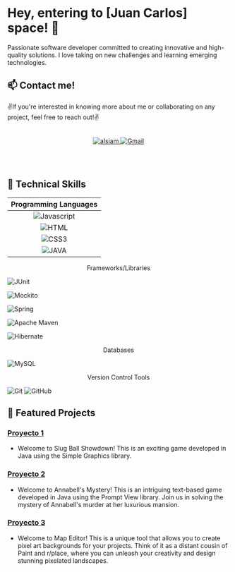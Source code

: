 # Hey, entering to [Juan Carlos] space! 👋

Passionate software developer committed to creating innovative and high-quality solutions. I love taking on new challenges and learning emerging technologies.

## 📫 Contact me!

✌️If you're interested in knowing more about me or collaborating on any project, feel free to reach out!✌️
<br/>
<br/>
<p align="center">
<a href="https://www.linkedin.com/in/upcjdev/" target="https://www.linkedin.com/in/upcjdev/">
<img src="https://img.shields.io/badge/LinkedIn-0077B5?style=for-the-badge&logo=linkedin&logoColor=white" alt="alsiam"/>
</a>  <a href="mailto:caftpjuancarlos@gmail.com">
  <img src="https://img.shields.io/badge/Gmail-D14836?style=for-the-badge&logo=gmail&logoColor=white" alt="Gmail"/>
</a>
</p>
<br/>
<br/>

## 🚀 Technical Skills

| Programming Languages |
| :---: |
| ![Javascript](https://img.shields.io/badge/Javascript-F0DB4F?style=for-the-badge&labelColor=black&logo=javascript&logoColor=F0DB4F) |
| ![HTML](https://img.shields.io/badge/HTML5-E34F26?style=for-the-badge&logo=html5&logoColor=white) |
| ![CSS3](https://img.shields.io/badge/CSS3-1572B6?style=for-the-badge&logo=css3&logoColor=white) |
| ![JAVA](https://img.shields.io/badge/JAVA-007396?style=for-the-badge&logo=java&logoColor=white) |


<div align="center">
 Frameworks/Libraries
</div>

![JUnit](https://img.shields.io/badge/JUnit-25A162?style=for-the-badge&logo=junit5&logoColor=white)

![Mockito](https://img.shields.io/badge/Mockito-DC143C?style=for-the-badge&logo=mockito&logoColor=white)

![Spring](https://img.shields.io/badge/Spring-6DB33F?style=for-the-badge&logo=spring&logoColor=white)

![Apache Maven](https://img.shields.io/badge/Apache_Maven-C71A36?style=for-the-badge&logo=apache-maven&logoColor=white)

![Hibernate](https://img.shields.io/badge/Hibernate-59666C?style=for-the-badge&logo=hibernate&logoColor=white)


<div align="center">
 Databases
</div>

![MySQL](https://img.shields.io/badge/MySQL-4479A1?style=for-the-badge&logo=mysql&logoColor=white)


<div align="center">
 Version Control Tools
</div>

![Git](https://img.shields.io/badge/Git-F05032?style=for-the-badge&logo=git&logoColor=white)
![GitHub](https://img.shields.io/badge/GitHub-181717?style=for-the-badge&logo=github&logoColor=white)

## 🌱 Featured Projects

### [Proyecto 1](https://github.com/Chispa8/Slug-Ball-Showdown) 
- Welcome to Slug Ball Showdown! This is an exciting game developed in Java using the Simple Graphics library.

### [Proyecto 2](https://github.com/Chispa8/Annabell-s-Mystery)
- Welcome to Annabell's Mystery! This is an intriguing text-based game developed in Java using the Prompt View library. Join us in solving the mystery of Annabell's murder at her luxurious mansion.
  
### [Proyecto 3](https://github.com/Chispa8/Map-Editor)
- Welcome to Map Editor! This is a unique tool that allows you to create pixel art backgrounds for your projects. Think of it as a distant cousin of Paint and r/place, where you can unleash your creativity and design stunning pixelated landscapes.
